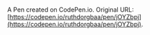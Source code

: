 # 

A Pen created on CodePen.io. Original URL: [https://codepen.io/ruthdorgbaa/pen/jOYZbpj](https://codepen.io/ruthdorgbaa/pen/jOYZbpj).



